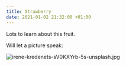 ```yaml
---
title: Strawberry
date: 2021-01-02 21:32:00 +01:00
---
```


Lots to learn about this fruit.

Will let a picture speak:

![irene-kredenets-sV0KXYrb-5s-unsplash.jpg](/uploads/irene-kredenets-sV0KXYrb-5s-unsplash.jpg)